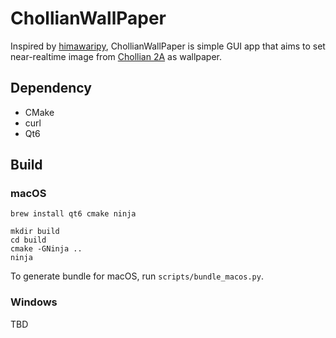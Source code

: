 # ChollianWallPaper

Inspired by [himawaripy](https://github.com/boramalper/himawaripy), ChollianWallPaper is simple GUI app that aims to set near-realtime image from [Chollian 2A](https://en.wikipedia.org/wiki/Chollian) as wallpaper.


## Dependency

- CMake
- curl
- Qt6

 
## Build
 
### macOS
 
    brew install qt6 cmake ninja
    
    mkdir build
    cd build
    cmake -GNinja ..
    ninja
    
To generate bundle for macOS, run `scripts/bundle_macos.py`. 

### Windows

TBD

